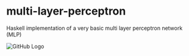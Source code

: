 # multi-layer-perceptron
Haskell implementation of a very basic multi layer perceptron network (MLP)


![GitHub Logo](http://i.neoseeker.com/mgv/60953-Shadow%20of%20Death/953/60/81089_cannon_chicken_cannon_rainbow_dash_scootaloo_display.png)
